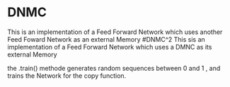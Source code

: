 # DNMC
This is an implementation of a Feed Forward Network which uses another Feed Foward Network as an external Memory
#DNMC^2
This sis an implementation of a Feed Forward Network which uses a DMNC as its external Memory


the .train() methode generates random sequences between 0 and 1 , and trains the Network for the copy function.
